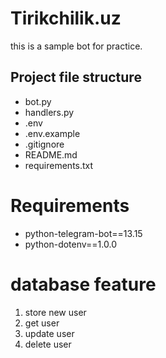 # Tirikchilik.uz

this is a sample bot for practice.

## Project file structure

- bot.py
- handlers.py
- .env
- .env.example
- .gitignore
- README.md
- requirements.txt

# Requirements

- python-telegram-bot==13.15
- python-dotenv==1.0.0


# database feature

1. store new user
2. get user
3. update user
4. delete user

